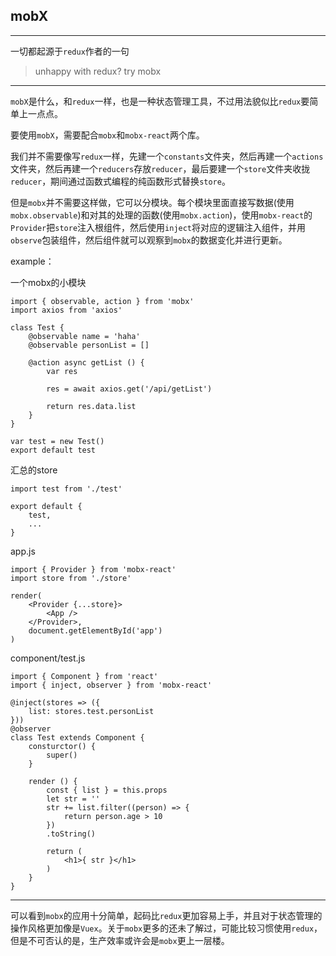 ## mobX

---

一切都起源于`redux`作者的一句

> unhappy with redux? try mobx

---

`mobX`是什么，和`redux`一样，也是一种状态管理工具，不过用法貌似比`redux`要简单上一点点。

要使用`mobX`，需要配合`mobx`和`mobx-react`两个库。

我们并不需要像写`redux`一样，先建一个`constants`文件夹，然后再建一个`actions`文件夹，然后再建一个`reducers`存放`reducer`，最后要建一个`store`文件夹收拢`reducer`，期间通过函数式编程的纯函数形式替换`store`。

但是`mobx`并不需要这样做，它可以分模块。每个模块里面直接写数据(使用`mobx.observable`)和对其的处理的函数(使用`mobx.action`)，使用`mobx-react`的`Provider`把`store`注入根组件，然后使用`inject`将对应的逻辑注入组件，并用`observe`包装组件，然后组件就可以观察到`mobx`的数据变化并进行更新。

example：

一个mobx的小模块

```
import { observable, action } from 'mobx'
import axios from 'axios'

class Test {
	@observable name = 'haha'
	@observable personList = []

	@action async getList () {
		var res

		res = await axios.get('/api/getList')

		return res.data.list
	}
}

var test = new Test()
export default test
```

汇总的store

```
import test from './test'

export default {
	test,
	...
}

```

app.js

```
import { Provider } from 'mobx-react'
import store from './store'

render(
	<Provider {...store}>
		<App />
	</Provider>,
	document.getElementById('app')
)

```

component/test.js

```
import { Component } from 'react'
import { inject, observer } from 'mobx-react'

@inject(stores => ({
	list: stores.test.personList
}))
@observer
class Test extends Component {
	consturctor() {
		super()
	}

	render () {
		const { list } = this.props
		let str = ''
		str += list.filter((person) => {
			return person.age > 10
		})
		.toString()

		return (
			<h1>{ str }</h1>
		)
	}
}
```

---

可以看到`mobx`的应用十分简单，起码比`redux`更加容易上手，并且对于状态管理的操作风格更加像是`Vuex`。关于`mobx`更多的还未了解过，可能比较习惯使用`redux`，但是不可否认的是，生产效率或许会是`mobx`更上一层楼。
